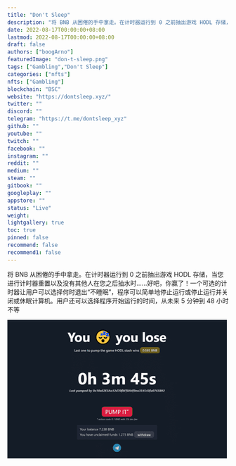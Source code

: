```yaml
---
title: "Don't Sleep"
description: "将 BNB 从困倦的手中拿走。在计时器运行到 0 之前抽出游戏 HODL 存储，当您进行计时器重置以及没有其他人在您之后抽水时......好吧，你赢了！"
date: 2022-08-17T00:00:00+08:00
lastmod: 2022-08-17T00:00:00+08:00
draft: false
authors: ["boogArno"]
featuredImage: "don-t-sleep.png"
tags: ["Gambling","Don't Sleep"]
categories: ["nfts"]
nfts: ["Gambling"]
blockchain: "BSC"
website: "https://dontsleep.xyz/"
twitter: ""
discord: ""
telegram: "https://t.me/dontsleep_xyz"
github: ""
youtube: ""
twitch: ""
facebook: ""
instagram: ""
reddit: ""
medium: ""
steam: ""
gitbook: ""
googleplay: ""
appstore: ""
status: "Live"
weight: 
lightgallery: true
toc: true
pinned: false
recommend: false
recommend1: false
---
```

将 BNB 从困倦的手中拿走。在计时器运行到 0 之前抽出游戏 HODL 存储，当您进行计时器重置以及没有其他人在您之后抽水时......好吧，你赢了！一个可选的计时器让用户可以选择何时退出“不睡眠”，程序可以简单地停止运行或停止运行并关闭或休眠计算机。用户还可以选择程序开始运行的时间，从未来 5 分钟到 48 小时不等

![dontsleep-dapp-gambling-bsc-image1-500x315_0d670102e1c02b0655024cac8ab47003](dontsleep-dapp-gambling-bsc-image1-500x315_0d670102e1c02b0655024cac8ab47003.png)